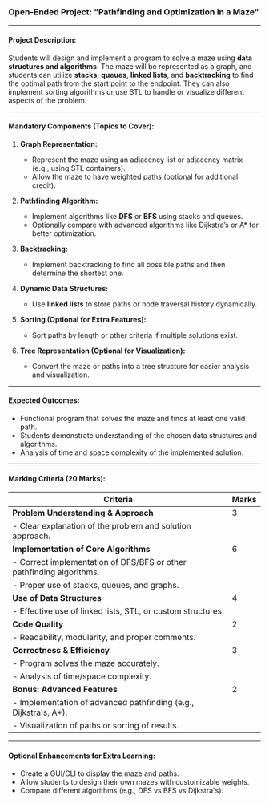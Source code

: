 ### Open-Ended Project: **"Pathfinding and Optimization in a Maze"**

---

#### **Project Description:**
Students will design and implement a program to solve a maze using **data structures and algorithms**. The maze will be represented as a graph, and students can utilize **stacks**, **queues**, **linked lists**, and **backtracking** to find the optimal path from the start point to the endpoint. They can also implement sorting algorithms or use STL to handle or visualize different aspects of the problem.

---

#### **Mandatory Components (Topics to Cover):**
1. **Graph Representation:**
   - Represent the maze using an adjacency list or adjacency matrix (e.g., using STL containers).
   - Allow the maze to have weighted paths (optional for additional credit).

2. **Pathfinding Algorithm:**
   - Implement algorithms like **DFS** or **BFS** using stacks and queues.
   - Optionally compare with advanced algorithms like Dijkstra’s or A* for better optimization.

3. **Backtracking:**
   - Implement backtracking to find all possible paths and then determine the shortest one.

4. **Dynamic Data Structures:**
   - Use **linked lists** to store paths or node traversal history dynamically.

5. **Sorting (Optional for Extra Features):**
   - Sort paths by length or other criteria if multiple solutions exist.

6. **Tree Representation (Optional for Visualization):**
   - Convert the maze or paths into a tree structure for easier analysis and visualization.

---

#### **Expected Outcomes:**
- Functional program that solves the maze and finds at least one valid path.
- Students demonstrate understanding of the chosen data structures and algorithms.
- Analysis of time and space complexity of the implemented solution.

---

#### **Marking Criteria (20 Marks):**

| **Criteria**                                | **Marks** |
|---------------------------------------------|-----------|
| **Problem Understanding & Approach**        | 3         |
| - Clear explanation of the problem and solution approach. |
| **Implementation of Core Algorithms**       | 6         |
| - Correct implementation of DFS/BFS or other pathfinding algorithms. |
| - Proper use of stacks, queues, and graphs. |
| **Use of Data Structures**                  | 4         |
| - Effective use of linked lists, STL, or custom structures. |
| **Code Quality**                            | 2         |
| - Readability, modularity, and proper comments. |
| **Correctness & Efficiency**                | 3         |
| - Program solves the maze accurately. |
| - Analysis of time/space complexity. |
| **Bonus: Advanced Features**                | 2         |
| - Implementation of advanced pathfinding (e.g., Dijkstra's, A*). |
| - Visualization of paths or sorting of results. |

---

#### **Optional Enhancements for Extra Learning:**
- Create a GUI/CLI to display the maze and paths.
- Allow students to design their own mazes with customizable weights.
- Compare different algorithms (e.g., DFS vs BFS vs Dijkstra's).
